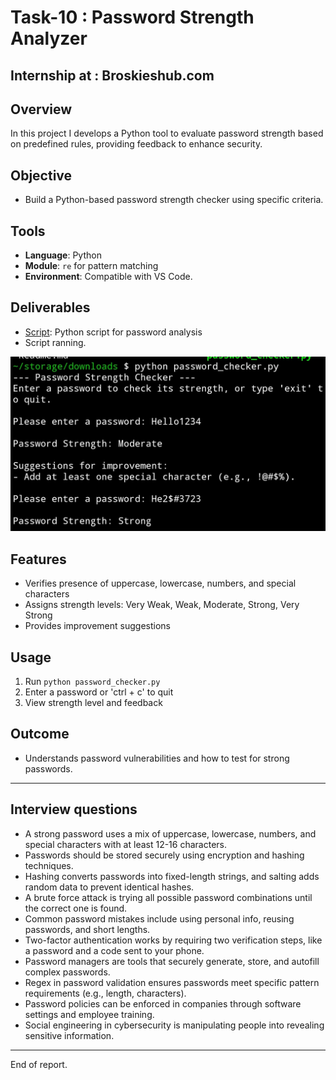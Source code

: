 # Task-10 : Password Strength Analyzer

## Internship at : Broskieshub.com

## Overview
In this project I develops a Python tool to evaluate password strength based on predefined rules, providing feedback to enhance security.

## Objective
- Build a Python-based password strength checker using specific criteria.

## Tools
- **Language**: Python
- **Module**: `re` for pattern matching
- **Environment**: Compatible with VS Code.

## Deliverables
- [Script](Evidence/password_checker.py): Python script for password analysis
- Script ranning.

![](Screenshots/00_script_run.jpg)

## Features
- Verifies presence of uppercase, lowercase, numbers, and special characters
- Assigns strength levels: Very Weak, Weak, Moderate, Strong, Very Strong
- Provides improvement suggestions

## Usage
1. Run `python password_checker.py`
2. Enter a password or 'ctrl + c' to quit
3. View strength level and feedback

## Outcome
- Understands password vulnerabilities and how to test for strong passwords.

---
## Interview questions 

- A strong password uses a mix of uppercase, lowercase, numbers, and special characters with at least 12-16 characters.
- Passwords should be stored securely using encryption and hashing techniques.
- Hashing converts passwords into fixed-length strings, and salting adds random data to prevent identical hashes.
- A brute force attack is trying all possible password combinations until the correct one is found.
- Common password mistakes include using personal info, reusing passwords, and short lengths.
- Two-factor authentication works by requiring two verification steps, like a password and a code sent to your phone.
- Password managers are tools that securely generate, store, and autofill complex passwords.
- Regex in password validation ensures passwords meet specific pattern requirements (e.g., length, characters).
- Password policies can be enforced in companies through software settings and employee training.
- Social engineering in cybersecurity is manipulating people into revealing sensitive information.

---

End of report.


